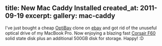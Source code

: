 title: New Mac Caddy Installed
created_at: 2011-09-19
excerpt:
gallery: mac-caddy
----

I've just bought a cheap [OptiBay](http://store.mcetech.com/Merchant2/merchant.mvc?Screen=CTGY&Category_Code=STORHDOPTIBAY) clone on [ebay](http://www.ebay.com/) and got rid of the unuseful optical drive of my MacBook Pro.
Now enjoying a blazing fast [Corsair F60](http://www.newegg.com/Product/Product.aspx?Item=N82E16820233124) solid state disk plus an additional 500GB disk for storage. Happy! :D